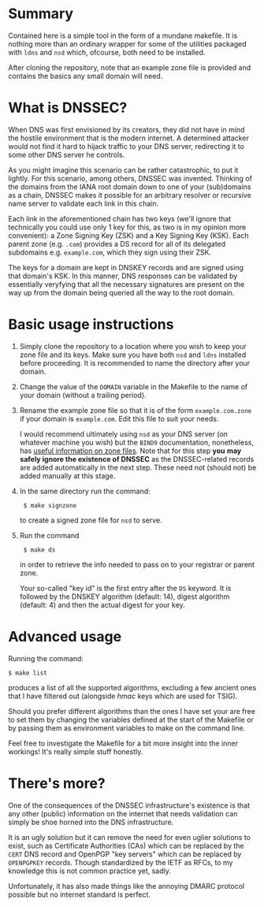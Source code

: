 
[bind9_zonefile]: https://bind9.readthedocs.io/en/latest/reference.html#zone-file

# Summary

Contained here is a simple tool in the form of a mundane makefile.  It is
nothing more than an ordinary wrapper for some of the utilities packaged with
`ldns` and `nsd` which, ofcourse, both need to be installed.

After cloning the repository, note that an example zone file is provided and
contains the basics any small domain will need.

# What is DNSSEC?

When DNS was first envisioned by its creators, they did not have in mind the
hostile environment that is the modern internet.  A determined attacker would
not find it hard to hijack traffic to your DNS server, redirecting it to some
other DNS server he controls.

As you might imagine this scenario can be rather catastrophic, to put it
lightly.  For this scenario, among others, DNSSEC was invented.  Thinking of the
domains from the IANA root domain down to one of your (sub)domains as a chain,
DNSSEC makes it possible for an arbitrary resolver or recursive name server to
validate each link in this chain.

Each link in the aforementioned chain has two keys (we'll ignore that
technically you could use only 1 key for this, as two is in my opinion more
convenient): a Zone Signing Key (ZSK) and a Key Signing Key (KSK).  Each parent
zone (e.g. `.com`) provides a DS record for all of its delegated subdomains e.g.
`example.com`, which they sign using their ZSK.

The keys for a domain are kept in DNSKEY records and are signed using that
domain's KSK.  In this manner, DNS responses can be validated by essentially
veryfying that all the necessary signatures are present on the way up from the
domain being queried all the way to the root domain.

# Basic usage instructions

1. Simply clone the repository to a location where you wish to keep your zone
   file and its keys.  Make sure you have both `nsd` and `ldns` installed before
   proceeding.  It is recommended to name the directory after your domain.
2. Change the value of the `DOMAIN` variable in the Makefile to the name of your
   domain (without a trailing period).
3. Rename the example zone file so that it is of the form `example.com.zone` if
   your domain is `example.com`.  Edit this file to suit your needs.

   I would recommend ultimately using `nsd` as your DNS server (on whatever
   machine you wish) but the `BIND9` documentation, nonetheless, has [useful
   information on zone files][bind9_zonefile].  Note that for this step **you**
   **may safely ignore the existence of DNSSEC** as the DNSSEC-related records
   are added automatically in the next step.  These need not (should not) be
   added manually at this stage.
4. In the same directory run the command:
   ```
    $ make signzone
   ```
   to create a signed zone file for `nsd` to serve.

6. Run the command
   ```
    $ make ds
   ```
   in order to retrieve the info needed to pass on to your registrar or parent
   zone.

   Your so-called "key id" is the first entry after the `DS` keyword.  It is
   followed by the DNSKEY algorithm (default: 14), digest algorithm (default: 4)
   and then the actual digest for your key.

# Advanced usage

Running the command:

	$ make list

produces a list of all the supported algorithms, excluding a few ancient ones
that I have filtered out (alongside *hmac* keys which are used for TSIG).

Should you prefer different algorithms than the ones I have set your are free to
set them by changing the variables defined at the start of the Makefile or by
passing them as environment variables to make on the command line.

Feel free to investigate the Makefile for a bit more insight into the inner
workings!  It's really simple stuff honestly.


# There's more?

One of the consequences of the DNSSEC infrastructure's existence is that any
other (public) information on the internet that needs validation can simply be
shoe horned into the DNS infrastructure.

It is an ugly solution but it can remove the need for even uglier solutions to
exist, such as Certificate Authorities (CAs) which can be replaced by the `CERT`
DNS record and OpenPGP "key servers" which can be replaced by `OPENPGPKEY`
records.  Though standardized by the IETF as RFCs, to my knowledge this is not
common practice yet, sadly.

Unfortunately, it has also made things like the annoying DMARC protocol possible
but no internet standard is perfect.
